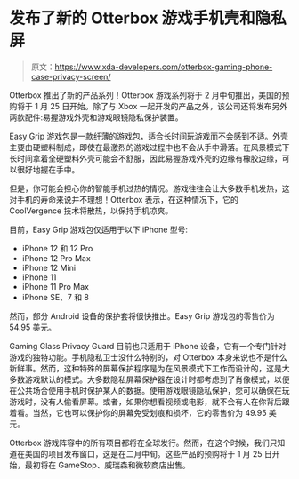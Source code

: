 # 发布了新的 Otterbox 游戏手机壳和隐私屏

> 原文：<https://www.xda-developers.com/otterbox-gaming-phone-case-privacy-screen/>

Otterbox 推出了新的产品系列！Otterbox 游戏系列将于 2 月中旬推出，美国的预购将于 1 月 25 日开始。除了与 Xbox 一起开发的产品之外，该公司还将发布另外两款配件:易握游戏外壳和游戏眼镜隐私保护装置。

Easy Grip 游戏包是一款纤薄的游戏包，适合长时间玩游戏而不会感到不适。外壳主要由硬塑料制成，即使在最激烈的游戏过程中也不会从手中滑落。在风景模式下长时间拿着全硬塑料外壳可能会不舒服，因此易握游戏外壳的边缘有橡胶边缘，可以很好地握在手中。

但是，你可能会担心你的智能手机过热的情况。游戏往往会让大多数手机发热，这对手机的寿命来说并不理想！Otterbox 表示，在这种情况下，它的 CoolVergence 技术将散热，以保持手机凉爽。

目前，Easy Grip 游戏包仅适用于以下 iPhone 型号:

*   iPhone 12 和 12 Pro
*   iPhone 12 Pro Max
*   iPhone 12 Mini
*   iPhone 11
*   iPhone 11 Pro Max
*   iPhone SE、7 和 8

然而，部分 Android 设备的保护套将很快推出。Easy Grip 游戏包的零售价为 54.95 美元。

Gaming Glass Privacy Guard 目前也只适用于 iPhone 设备，它有一个专门针对游戏的独特功能。手机隐私卫士没什么特别的，对 Otterbox 本身来说也不是什么新鲜事。然而，这种特殊的屏幕保护程序是为在风景模式下工作而设计的，这是大多数游戏默认的模式。大多数隐私屏幕保护器在设计时都考虑到了肖像模式，以便在公共场合使用手机时保护某人的数据。使用游戏眼镜隐私保护，您可以确保在玩游戏时，没有人偷看屏幕。或者，如果你想看视频或电影，就不会有人在你背后跟着看。当然，它也可以保护你的屏幕免受划痕和损坏，它的零售价为 49.95 美元。

Otterbox 游戏阵容中的所有项目都将在全球发行。然而，在这个时候，我们只知道在美国的项目发布窗口，这是在二月中旬。这些产品的预购将于 1 月 25 日开始，最初将在 GameStop、威瑞森和微软商店出售。